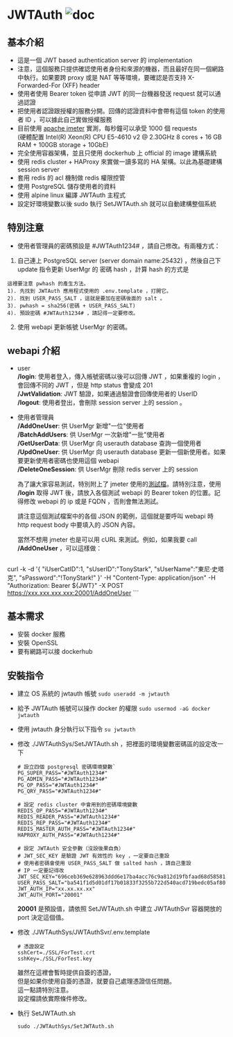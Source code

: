 # JWTAuth ![doc](https://img.shields.io/badge/doc-80%25-brightgreen)

## 基本介紹

* 這是一個 JWT based authentication server 的 implementation
* 注意，這個服務只提供確認使用者身份和來源的機器，而且最好在同一個網路中執行。如果要跨 proxy 或是 NAT 等等環境，要確認是否支持 X-Forwarded-For (XFF) header
* 使用者使用 Bearer token 從申請 JWT 的同一台機器發送 request 就可以通過認證
* 把使用者認證跟授權的服務分開。回傳的認證資料中會帶有這個 token 的使用者 ID ，可以據此自己實做授權服務
* 目前使用 [apache jmeter](https://jmeter.apache.org/) 實測，每秒鐘可以承受 1000 個 requests  
    (硬體配置 Intel(R) Xeon(R) CPU E5-4610 v2 @ 2.30GHz 8 cores + 16 GB RAM + 100GB storage + 10GbE)
* 完全使用容器架構，並且只使用 dockerhub 上 official 的 image 建構系統
* 使用 redis cluster + HAProxy 來實做一讀多寫的 HA 架構。以此為基礎建構 session server
* 套用 redis 的 acl 機制做 redis 權限控管
* 使用 PostgreSQL 儲存使用者的資料
* 使用 alpine linux 編譯 JWTAuth 主程式
* 設定好環境變數以後 sudo 執行 SetJWTAuth&#46;sh 就可以自動建構整個系統


## 特別注意
* 使用者管理員的密碼預設是 #JWTAuth1234# ，請自己修改。有兩種方式：
1. 自己連上 PostgreSQL server (server domain name:25432) ，然後自己下 update 指令更新 UserMgr 的 密碼 hash ，計算 hash 的方式是
```
這裡要注意 pwhash 的產生方法。
1). 先找到 JWTAuth 應用程式使用的 .env.template ，打開它。
2). 找到 USER_PASS_SALT ，這就是要加在密碼後面的 salt 。
3). pwhash = sha256(密碼 + USER_PASS_SALT)
4). 預設密碼 #JWTAuth1234# ，請記得一定要修改。
```

2. 使用 webapi 更新帳號 UserMgr 的密碼。

## webapi 介紹

* user  
__/login__: 使用者登入，傳入帳號密碼以後可以回傳 JWT ，如果重複的 login ，會回傳不同的 JWT ，但是 http status 會變成 201  
__/JwtValidation__: JWT 驗證，如果通過驗證會回傳使用者的 UserID  
__/logout__: 使用者登出，會刪除 session server 上的 session 。  
* 使用者管理員  
__/AddOneUser__: 供 UserMgr 新增"一位"使用者  
__/BatchAddUsers__: 供 UserMgr 一次新增"一批"使用者  
__/GetUserData__: 供 UserMgr 向 userauth database 查詢一個使用者  
__/UpdOneUser__: 供 UserMgr 向 userauth database 更新一個新使用者。如果要更新使用者密碼也使用這個 webapi  
__/DeleteOneSession__: 供 UserMgr 刪除 redis server 上的 session  

    為了讓大家容易測試，特別附上了 jmeter 使用的[測試檔](https://github.com/auxo86/JWTAuthSys/blob/main/JWTAuthTest.jmx)。請特別注意，使用 __/login__ 取得 JWT 後，請放入各個測試 webapi 的 Bearer token 的位置。記得修改 webapi 的 ip 或是 FQDN ，否則會無法測試。  

    請注意這個測試檔案中的各個 JSON 的範例，這個就是要呼叫 webapi 時 http request body 中要填入的 JSON 內容。  

    當然不想用 jmeter 也是可以用 cURL 來測試。例如，如果我要 call __/AddOneUser__ ，可以這樣做：  

    ```
curl -k -d '{ "iUserCatID":1, "sUserID":"TonyStark", "sUserName":"東尼·史塔克", "sPassword":"!TonyStark!" }' -H "Content-Type: application/json" -H "Authorization: Bearer ${JWT}" -X POST https://xxx.xxx.xxx.xxx:20001/AddOneUser
    ```

## 基本需求

* 安裝 docker 服務
* 安裝 OpenSSL
* 要有網路可以接 dockerhub

## 安裝指令

* 建立 OS 系統的 jwtauth 帳號
    ```sudo useradd -m jwtauth```

* 給予 JWTAuth 帳號可以操作 docker 的權限
    ```sudo usermod -aG docker jwtauth```

* 使用 jwtauth 身分執行以下指令
    ```su jwtauth```

* 修改 ./JWTAuthSys/SetJWTAuth.sh ，把裡面的環境變數密碼區的設定改一下
    ```
    # 設立四個 postgresql 密碼環境變數`
    PG_SUPER_PASS="#JWTAuth1234#"
    PG_ADMIN_PASS="#JWTAuth1234#"
    PG_OP_PASS="#JWTAuth1234#"
    PG_QRY_PASS="#JWTAuth1234#"

    # 設定 redis cluster 中會用到的密碼環境變數
    REDIS_OP_PASS="#JWTAuth1234#"
    REDIS_READER_PASS="#JWTAuth1234#"  
    REDIS_REP_PASS="#JWTAuth1234#"  
    REDIS_MASTER_AUTH_PASS="#JWTAuth1234#"  
    HAPROXY_AUTH_PASS="#JWTAuth1234#"

    # 設定 JWTAuth 安全參數（沒設後果自負）
    # JWT_SEC_KEY 是驗證 JWT 有效性的 key ，一定要自己重設
    # 使用者密碼會使用 USER_PASS_SALT 做 salted hash ，請自己重設
    # IP 一定要記得改
    JWT_SEC_KEY="696ceb369e628963ddd6e17ba4acc76c9a812d19fbfaad68d58581ca513e76e0"
    USER_PASS_SALT="ba541f1d5d01df17b01833f3255b722d540acd719bedc05af8091ac9d40e1f8e"  
    JWT_AUTH_IP="xx.xx.xx.xx"  
    JWT_AUTH_PORT="20001"
    ```
  
    __20001__ 是預設值，請依照 SetJWTAuth&#46;sh 中建立 JWTAuthSvr 容器開放的 port 決定這個值。

* 修改 ./JWTAuthSys/JWTAuthSvr/.env.template
    ```
    # 憑證設定
    sshCert=./SSL/ForTest.crt
    sshKey=./SSL/ForTest.key
    ```
    雖然在這裡會暫時提供自簽的憑證，  
    但是如果你使用自簽的憑證，就要自己處理憑證信任問題。  
    這一點請特別注意。  
    設定檔請依實際條件修改。

* 執行 SetJWTAuth&#46;sh
    ```
    sudo ./JWTAuthSys/SetJWTAuth.sh
    ```
